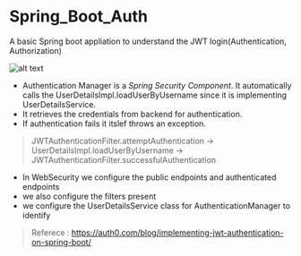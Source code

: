 # Spring_Boot_Auth
A basic Spring boot appliation to understand the JWT login(Authentication, Authorization)

![alt text](https://www.javainuse.com/62-11-min.JPG)

* Authentication Manager is a *Spring Security Component*. It automatically calls the UserDetailsImpl.loadUserByUsername since it is implementing UserDetailsService. 
* It retrieves the credentials from backend for authentication.
* If authentication fails it itslef throws an exception. 

> JWTAuthenticationFilter.attemptAuthentication ->  UserDetailsImpl.loadUserByUsername ->  JWTAuthenticationFilter.successfulAuthentication

* In WebSecurity we configure the public endpoints and authenticated endpoints
* we also configure the filters present
* we configure the UserDetailsService class for AuthenticationManager to identify

> Referece : https://auth0.com/blog/implementing-jwt-authentication-on-spring-boot/
